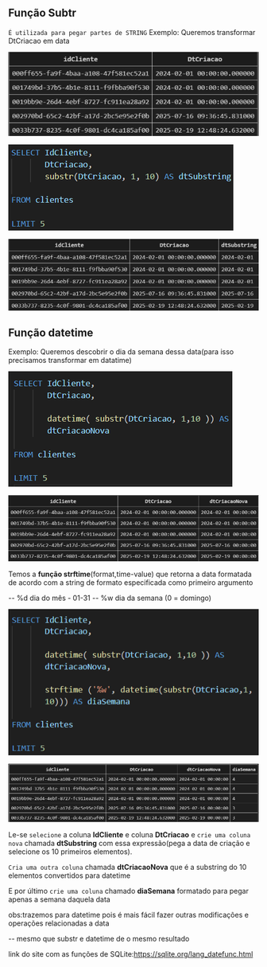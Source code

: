 ## Função Subtr
`É utilizada para pegar partes de STRING`
Exemplo: Queremos transformar DtCriacao em data

![tabela](image-16.png)

![código](image-18.png)

![subtr](image-17.png)



## Função datetime
Exemplo: Queremos descobrir o dia da semana dessa data(para isso precisamos transformar em datatime)

![datetime](image-19.png)

![tabela](image-20.png)

Temos a **função strftime**(format,time-value) que retorna a data formatada de acordo com a string de formato especificada como primeiro argumento

-- %d dia do mês - 01-31
-- %w dia da semana (0 = domingo)

![Exemplo](image-11.png)

![strftime](image-21.png)

Le-se `selecione` a coluna **IdCliente** e coluna **DtCriacao** e `crie uma coluna nova` chamada **dtSubstring** com essa expressão(pega a data de criação e selecione os 10 primeiros elementos). 

`Cria uma outra coluna` chamada **dtCriacaoNova** que é a substring do 10 elementos convertidos para datetime

 E por último `crie uma coluna` chamado **diaSemana** formatado para pegar apenas a semana daquela data

obs:trazemos para datetime pois é mais fácil fazer outras modificações e operações relacionadas a data

--  mesmo que substr e datetime de o mesmo resultado

link do site com as funções de SQLite:https://sqlite.org/lang_datefunc.html